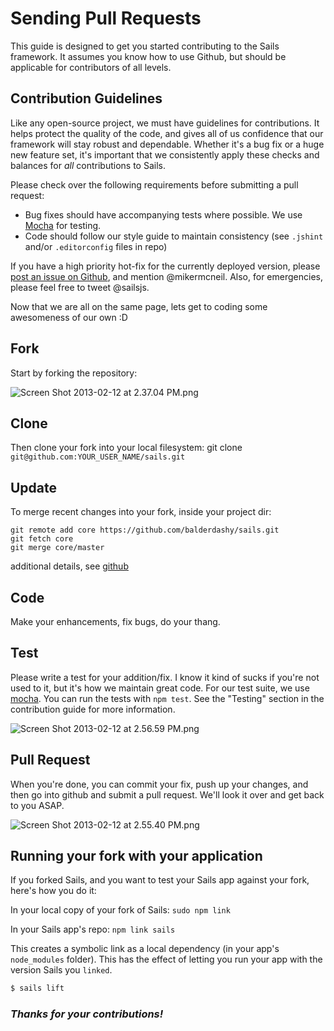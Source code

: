 # Sending Pull Requests

<!--
> **NOTE**
> This is really just a support document for the official contribution guide [here](https://github.com/balderdashy/sails/blob/master/CONTRIBUTING.md) and is mainly focused on helping guide you through the mechanics of submiting a pull request.  If this document contradicts the official contribution guide in any way, particularly re: rules/guidelines, or if you're otherwise in doubt, go w/ the offical guide :)
>
> Thanks!
> ~mm
-->

This guide is designed to get you started contributing to the Sails framework.  It assumes you know how to use Github, but should be applicable for contributors of all levels.


## Contribution Guidelines
Like any open-source project, we must have guidelines for contributions.  It helps protect the quality of the code, and gives all of us confidence that our framework will stay robust and dependable.
Whether it's a bug fix or a huge new feature set, it's important that we consistently apply these checks and balances for *all* contributions to Sails.

Please check over the following requirements before submitting a pull request:
 - Bug fixes should have accompanying tests where possible.  We use [Mocha](http://visionmedia.github.io/mocha/) for testing.
 - Code should follow our style guide to maintain consistency (see `.jshint` and/or `.editorconfig` files in repo)

If you have a high priority hot-fix for the currently deployed version, please [post an issue on Github](https://github.com/balderdashy/sails/issues?milestone=none&state=open), and mention @mikermcneil.  Also, for emergencies, please feel free to tweet @sailsjs.

Now that we are all on the same page, lets get to coding some awesomeness of our own :D

## Fork
Start by forking the repository:

![Screen Shot 2013-02-12 at 2.37.04 PM.png](http://i.imgur.com/h0CCcAu.png)

## Clone
Then clone your fork into your local filesystem:
git clone `git@github.com:YOUR_USER_NAME/sails.git`

## Update
To merge recent changes into your fork, inside your project dir:
```
git remote add core https://github.com/balderdashy/sails.git
git fetch core
git merge core/master
```
additional details, see [github](https://help.github.com/articles/fork-a-repo)

## Code
Make your enhancements, fix bugs, do your thang.


## Test
Please write a test for your addition/fix.  I know it kind of sucks if you're not used to it, but it's how we maintain great code. 
For our test suite, we use [mocha](http://visionmedia.github.com/mocha/).  You can run the tests with `npm test`.  See the "Testing" section in the contribution guide for more information.

![Screen Shot 2013-02-12 at 2.56.59 PM.png](http://i.imgur.com/dalbOdZ.png) 

## Pull Request
When you're done, you can commit your fix, push up your changes, and then go into github and submit a pull request.  We'll look it over and get back to you ASAP.

![Screen Shot 2013-02-12 at 2.55.40 PM.png](http://i.imgur.com/GBg0AOi.png) 


## Running your fork with your application
If you forked Sails, and you want to test your Sails app against your fork, here's how you do it:

In your local copy of your fork of Sails:
`sudo npm link`

In your Sails app's repo:
`npm link sails`

This creates a symbolic link as a local dependency (in your app's `node_modules` folder).  This has the effect of letting you run your app with the version Sails you `linked`.
```bash
$ sails lift
```

### *Thanks for your contributions!*

<docmeta name="displayName" value="Sending Pull Requests">

